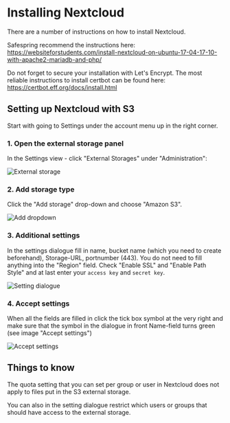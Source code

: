 # Installing Nextcloud

There are a number of instructions on how to install Nextcloud.

Safespring recommend the instructions here: https://websiteforstudents.com/install-nextcloud-on-ubuntu-17-04-17-10-with-apache2-mariadb-and-php/

Do not forget to secure your installation with Let's Encrypt.
The most reliable instructions to install certbot can be found here: https://certbot.eff.org/docs/install.html

## Setting up Nextcloud with S3

Start with going to Settings under the account menu up in the right corner.

### 1. Open the external storage panel
In the Settings view - click "External Storages" under "Administration":

![External storage](/images/nextcloud-s3-1.png)

### 2. Add storage type
Click the "Add storage" drop-down and choose "Amazon S3".

![Add dropdown](/images/nextcloud-s3-2.png)

### 3. Additional settings
In the settings dialogue fill in name, bucket name (which you need to create beforehand), Storage-URL, portnumber (443). You do not need to fill anything into the "Region" field. Check "Enable SSL" and "Enable Path Style" and at last enter your `access key` and `secret key`.

![Setting dialogue](/images/nextcloud-s3-3.png)

### 4. Accept settings
When all the fields are filled in click the tick box symbol at the very right and make sure that the symbol in the dialogue in front Name-field turns green (see image "Accept settings")

![Accept settings](/images/nextcloud-s3-4.png)

## Things to know
The quota setting that you can set per group or user in Nextcloud does not apply to files put in the S3 external storage.

You can also in the setting dialogue restrict which users or groups that should have access to the external storage.
